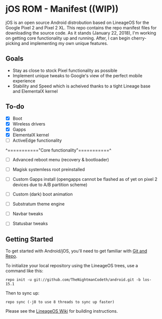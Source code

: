 jOS ROM - Manifest ((WIP))
===========

jOS is an open source Android distrobution based on LineageOS for the Google Pixel 2 and Pixel 2 XL. This repo contains the repo manifest files for downloading the source code. As it stands (January 22, 2018), I'm working on getting core functionality up and running. After, I can begin cherry-picking and implementing my own unique features.

Goals
--------------
* Stay as close to stock Pixel functionality as possible
* Implement unique tweaks to Google's view of the perfect mobile experience
* Stability and Speed which is acheived thanks to a tight Lineage base and ElementalX kernel

To-do
--------------
- [X] Boot
- [X] Wireless drivers
- [X] Gapps
- [X] ElementalX kernel
- [ ] ActiveEdge functionality

^==========="Core functionality"===========^ 
- [ ] Advanced reboot menu (recovery & bootloader)
- [ ] Magisk systemless root preinstalled
- [ ] Custom Gapps install (opengapps cannot be flashed as of yet on pixel 2 devices due to A/B partition scheme)
- [ ] Custom (dark) boot animation
- [ ] Substratum theme engine
- [ ] Navbar tweaks
- [ ] Statusbar tweaks


Getting Started
---------------

To get started with Android/jOS, you'll need to get
familiar with [Git and Repo](https://source.android.com/source/using-repo.html).

To initialize your local repository using the LineageOS trees, use a command like this:

    repo init -u git://github.com/TheNightmanCodeth/android.git -b los-15.1

Then to sync up:

    repo sync (-j8 to use 8 threads to sync up faster)

Please see the [LineageOS Wiki](https://wiki.lineageos.org/) for building instructions.
